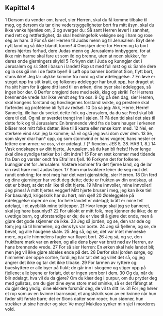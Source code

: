 ## Kapittel 4

1 Dersom du vender om, Israel, sier Herren, skal du få komme tilbake til meg, og dersom du tar dine vederstyggeligheter bort fra mitt åsyn, skal du ikke vanke hjemløs om,
2 og sverger du: Så sant Herren lever! i sannhet, med rett og rettferdighet, da skal hedningefolk velsigne seg i ham og rose seg av ham.
3 For så sier Herren til Judas menn og til Jerusalem: Bryt dere nytt land og så ikke blandt torner!
4 Omskjær dere for Herren og ta bort deres hjertes forhud, dere Judas menn og Jerusalems innbyggere, for at ikke min harme skal fare ut som ild og brenne, uten at noen slukker, for deres onde gjerningers skyld!
5 Forkynn det i Juda og kunngjør det i Jerusalem og si: Støt i basun i landet! Rop ut med full røst og si: Samle dere og la oss gå inn i de faste byer!
6 Løft opp banner bortimot Sion, flytt bort, stans ikke! Jeg lar ulykke komme fra nord og stor ødeleggelse.
7 En løve er steget opp fra sitt kratt, og folkenes ødelegger har brutt opp, har draget ut fra sitt hjem for å gjøre ditt land til en ørken; dine byer skal ødelegges, så ingen bor der.
8 Derfor omgjord dere med sekk, klag og skrik! For Herrens brennende vrede har ikke vendt seg fra oss.
9 Og på den dag, sier Herren, skal kongens forstand og høvdingenes forstand svikte, og prestene skal forferdes og profetene bli fylt av redsel.
10 Da sa jeg: Akk, Herre, Herre! Sannelig, ille har du sveket dette folk og Jerusalem, da du sa: Fred skal bli dere til del. Og nå er sverdet trengt inn i sjelen.
11 På den tid skal det sies til dette folk og til Jerusalem: En brennende vind fra de bare hauger i ørkenen blåser mot mitt folks datter, ikke til å kaste eller rense korn med.
12 Nei, en sterkere vind skal jeg la komme; nå vil også jeg avsi dom over dem.
13 Se, som skyer drar han* opp, og som stormvind er hans vogner, hans hester er lettere enn ørner; ve oss, vi er ødelagt. / {* fienden. JES 5, 28. HAB 1, 8.}
14 Vask ondskapen av ditt hjerte, Jerusalem, så du kan bli frelst! Hvor lenge skal dine syndige tanker bo i ditt indre?
15 For en røst kommer med tidende fra Dan og varsler ondt fra Efra'ims fjell.
16 Forkynn det for folkene, kunngjør det for Jerusalem: Voktere kommer fra det fjerne land, og de lar sin røst høre mot Judas byer.
17 Som markvoktere leirer de seg mot det rundt omkring; for mot meg har det vært gjenstridig, sier Herren.
18 Din ferd og dine gjerninger har voldt deg dette; dette er frukten av din ondskap, at det er bittert, at det når like til ditt hjerte.
19 Mine innvoller, mine innvoller! Jeg pines! Å mitt hjertes vegger! Mitt hjerte bruser i meg, jeg kan ikke tie! For basunlyd, krigsskrik har du hørt, min sjel!
20 Ødeleggelse på ødeleggelse roper de om; for hele landet er ødelagt; brått er mine telt ødelagt, i et øyeblikk mine telttepper.
21 Hvor lenge skal jeg se banneret, skal jeg høre basunlyd?
22 For uklokt er mitt folk, meg kjenner de ikke; de er uvettige barn, og uforstandige er de; de er vise til å gjøre det onde, men å gjøre det gode skjønner de ikke.
23 Jeg så jorden, og se, den var øde og tom; jeg så til himmelen, og dens lys var borte.
24 Jeg så fjellene, og se, de bevet, og alle haugene skalv.
25 Jeg så, og se, det var intet menneske mere, og alle himmelens fugler var fløyet bort.
26 Jeg så, og se, den fruktbare mark var en ørken, og alle dens byer var brutt ned av Herren, av hans brennende vrede.
27 For så sier Herren: En ørken skal hele landet bli; men jeg vil ikke gjøre aldeles ende på det.
28 Derfor skal jorden sørge, og himmelen der oppe sortne, fordi jeg har talt det og villet det så, og jeg angrer det ikke og tar det ikke tilbake.
29 For larmen av ryttere og bueskyttere er alle byer på flukt; de går inn i skogene og stiger opp på fjellene; alle byene er forlatt, det er ingen som bor i dem.
30 Og du, når du blir ødelagt, hva vil du da gjøre? Om du klær deg i purpur, om du pryder deg med gullstas, om du gjør dine øyne store med sminke, så er det fåfengt at du gjør deg yndig; dine elskere forsmår deg, de vil ta ditt liv.
31 For jeg hører et rop som av en kvinne i barnsnød, et angstskrik som av en kvinne når hun føder sitt første barn; det er Sions datter som roper; hun stønner, hun strekker ut sine hender og sier: Ve meg! Maktløs synker min sjel i morderes vold.
